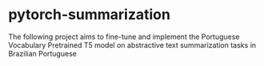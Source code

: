 # pytorch-summarization
 The following project aims to fine-tune and implement the Portuguese Vocabulary Pretrained T5 model on abstractive text summarization tasks in Brazilian Portuguese
